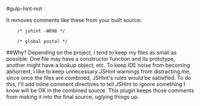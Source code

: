 #gulp-hint-not

It removes comments like these from your built source:

```
    /* jshint -W098 */

    /* global postal */
```

##Why?
    Depending on the project, I tend to keep my files as small as possible. One file may have a constructor function and its prototype, another might have a lookup object, etc. To keep IDE noise from becoming abhorrent, I like to keep unnecessary JSHint warnings from distracting me, since once the files are combined, JSHint's rules would be satisified. To do this, I'll add inline comment directives to tell JSHint to ignore something I know will be OK in the combined source. This plugin keeps those comments from making it into the final source, uglying things up.
